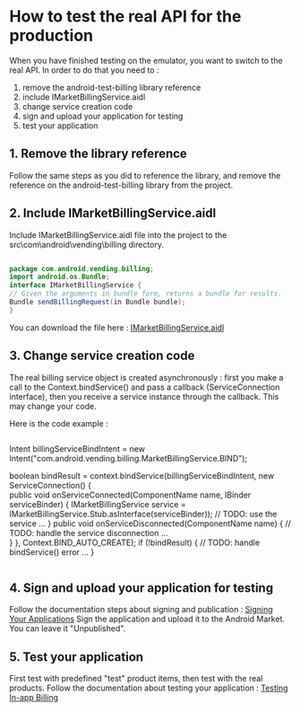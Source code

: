 # How to test the real API for the production #

When you have finished testing on the emulator, you want to switch to the real API.
In order to do that you need to :

  1. remove the android-test-billing library reference
  1. include IMarketBillingService.aidl
  1. change service creation code
  1. sign and upload your application for testing
  1. test your application

## 1. Remove the library reference ##
Follow the same steps as you did to reference the library, and remove the reference on the android-test-billing library from the project.

## 2. Include IMarketBillingService.aidl ##
Include IMarketBillingService.aidl file into the project to the src\com\android\vending\billing directory.

```java

package com.android.vending.billing;
import android.os.Bundle;
interface IMarketBillingService {
// Given the arguments in bundle form, returns a bundle for results.
Bundle sendBillingRequest(in Bundle bundle);
}
```

You can download the file here :
[IMarketBillingService.aidl](http://marketbilling.googlecode.com/hg-history/release_1/src/com/android/vending/billing/IMarketBillingService.aidl)

## 3. Change service creation code ##
The real billing service object is created asynchronously : first you make a call to the Context.bindService() and pass a callback (ServiceConnection interface), then you receive a service instance through the callback. This may change your code.

Here is the code example :
```java

```
Intent billingServiceBindIntent = new Intent("com.android.vending.billing.MarketBillingService.BIND"); 

boolean bindResult = context.bindService(billingServiceBindIntent,
	new ServiceConnection() {				
		public void onServiceConnected(ComponentName name, IBinder serviceBinder) {
			IMarketBillingService service = IMarketBillingService.Stub.asInterface(serviceBinder));
			// TODO: use the service ...
		}
		public void onServiceDisconnected(ComponentName name) {
			// TODO: handle the service disconnection ...			
		}
	}, Context.BIND_AUTO_CREATE);
if (!bindResult) {
	// TODO: handle bindService() error ...
}

```
```

## 4. Sign and upload your application for testing ##
Follow the documentation steps about signing and publication :
[Signing Your Applications](http://developer.android.com/guide/publishing/app-signing.html)
Sign the application and upload it to the Android Market. You can leave it "Unpublished".

## 5. Test your application ##
First test with predefined "test" product items, then test with the real products.
Follow the documentation about testing your application :
[Testing In-app Billing](http://developer.android.com/guide/market/billing/billing_testing.html)